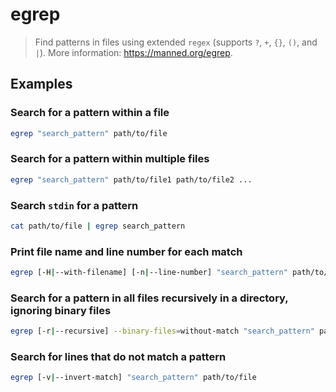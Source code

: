 # egrep

> Find patterns in files using extended `regex` (supports `?`, `+`, `{}`, `()`, and `|`). More information: <https://manned.org/egrep>.

## Examples

### Search for a pattern within a file

```bash
egrep "search_pattern" path/to/file
```

### Search for a pattern within multiple files

```bash
egrep "search_pattern" path/to/file1 path/to/file2 ...
```

### Search `stdin` for a pattern

```bash
cat path/to/file | egrep search_pattern
```

### Print file name and line number for each match

```bash
egrep [-H|--with-filename] [-n|--line-number] "search_pattern" path/to/file
```

### Search for a pattern in all files recursively in a directory, ignoring binary files

```bash
egrep [-r|--recursive] --binary-files=without-match "search_pattern" path/to/directory
```

### Search for lines that do not match a pattern

```bash
egrep [-v|--invert-match] "search_pattern" path/to/file
```
